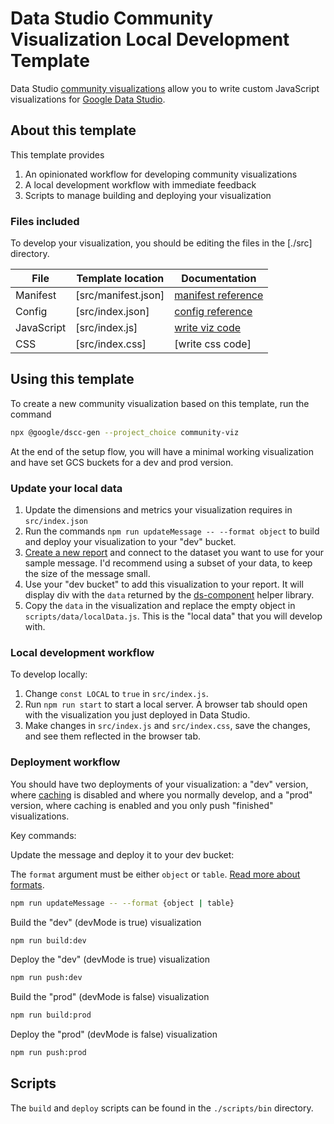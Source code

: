# Data Studio Community Visualization Local Development Template

Data Studio [community visualizations][community viz] allow you to write custom
JavaScript visualizations for [Google Data Studio][datastudio].

## About this template

This template provides

1. An opinionated workflow for developing community visualizations
1. A local development workflow with immediate feedback
1. Scripts to manage building and deploying your visualization

### Files included

To develop your visualization, you should be editing the files in the [./src]
directory.

| File       | Template location   | Documentation |
|------------|---------------------|------------------------|
| Manifest   | [src/manifest.json] | [manifest reference]   |
| Config     | [src/index.json]    | [config reference]     |
| JavaScript | [src/index.js]      | [write viz code]       |
| CSS        | [src/index.css]     | [write css code]       |

## Using this template

To create a new community visualization based on this template, run the command

```bash
npx @google/dscc-gen --project_choice community-viz
```

At the end of the setup flow, you will have a minimal working visualization and
have set GCS buckets for a dev and prod version.

### Update your local data

1. Update the dimensions and metrics your visualization requires in
   `src/index.json`
1. Run the commands `npm run updateMessage -- --format object` to build and
   deploy your visualization to your "dev" bucket.
1. [Create a new report][datastudio] and connect to the dataset you want to use
   for your sample message. I'd recommend using a subset of your data, to keep
   the size of the message small.
1. Use your "dev bucket" to add this visualization to your report. It will
   display div with the `data` returned by the [ds-component] helper library.
1. Copy the `data` in the visualization and replace the empty object in
   `scripts/data/localData.js`. This is the "local data" that you will develop with.


### Local development workflow

To develop locally:

1. Change `const LOCAL` to `true` in `src/index.js`.
1. Run `npm run start` to start a local server. A browser tab should open with
   the visualization you just deployed in Data Studio.
1. Make changes in `src/index.js` and `src/index.css`, save the changes, and see
   them reflected in the browser tab.

### Deployment workflow

You should have two deployments of your visualization: a "dev" version, where
[caching] is disabled and where you normally develop, and a "prod" version, where
caching is enabled and you only push "finished" visualizations.

Key commands:

Update the message and deploy it to your dev bucket:

The `format` argument must be either `object` or `table`. [Read more about formats][ds-component].

```bash
npm run updateMessage -- --format {object | table}
```

Build the "dev" (devMode is true) visualization

```bash
npm run build:dev
```

Deploy the "dev" (devMode is true) visualization

```bash
npm run push:dev
```

Build the "prod" (devMode is false) visualization

```bash
npm run build:prod
```

Deploy the "prod" (devMode is false) visualization

```bash
npm run push:prod
```
## Scripts

The `build` and `deploy` scripts can be found in the `./scripts/bin` directory.

[community viz]: http://developers.google.com/datastudio/visualization
[datastudio]: https://datastudio.google.com
[manifest reference]: https://http://developers.google.com/datastudio/visualization/manifest-reference
[config reference]: https://http://developers.google.com/datastudio/visualization/config-reference
[write viz code]: https://developers.google.com/datastudio/visualization/write-viz
[ds-component]: https://developers.google.com/datastudio/visualization/library-reference
[caching]: https://developers.google.com/datastudio/visualization/caching
